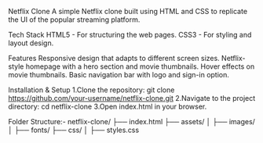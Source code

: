 Netflix Clone
A simple Netflix clone built using HTML and CSS to replicate the UI of the popular streaming platform.

Tech Stack
HTML5 - For structuring the web pages.
CSS3 - For styling and layout design.

Features
Responsive design that adapts to different screen sizes.
Netflix-style homepage with a hero section and movie thumbnails.
Hover effects on movie thumbnails.
Basic navigation bar with logo and sign-in option.

Installation & Setup
1.Clone the repository:
git clone https://github.com/your-username/netflix-clone.git
2.Navigate to the project directory:
cd netflix-clone
3.Open index.html in your browser.

Folder Structure:-
netflix-clone/
├── index.html
├── assets/
│   ├── images/
│   ├── fonts/
├── css/
│   ├── styles.css


